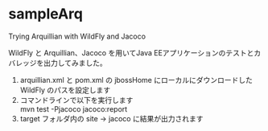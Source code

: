 # sampleArq
Trying Arquillian with WildFly and Jacoco

WildFly と Arquillian、Jacoco を用いてJava EEアプリケーションのテストとカバレッジを出力してみました。  

1. arquillian.xml と pom.xml の jbossHome にローカルにダウンロードした WildFly のパスを設定します
1. コマンドラインで以下を実行します  
    mvn test -Pjacoco jacoco:report
1. target フォルダ内の site -> jacoco に結果が出力されます
    